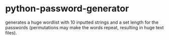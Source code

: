 # python-password-generator
generates a huge wordlist with 10 inputted strings and a set length for the passwords (permutations may make the words repeat, resulting in huge text files).
